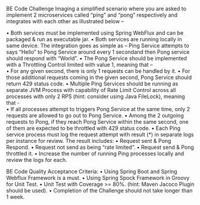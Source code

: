 BE Code Challenge
Imaging a simplified scenario where you are asked to implement 2 microservices called “ping” and “pong” respectively and integrates with each other as illustrated below – 
 
 
•	Both services must be implemented using Spring WebFlux and can be packaged & run as executable jar.
•	Both services are running locally in same device. The integration goes as simple as – Ping Service attempts to says “Hello” to Pong Service around every 1 secondand then Pong service should respond with “World”.
•	The Pong Service should be implemented with a Throttling Control limited with value 1, meaning that –  
•	For any given second, there is only 1 requests can be handled by it.
•	For those additional requests coming in the given second, Pong Service should return 429 status code.
•	Multiple Ping Services should be running as separate JVM Process with capability of Rate Limit Control across all processes with only 2 RPS (hint: consider using Java FileLock), meaning that -  
•	If all processes attempt to triggers Pong Service at the same time, only 2 requests are allowed to go out to Pong Service.
•	Among the 2 outgoing requests to Pong, if they reach Pong Service within the same second, one of them are expected to be throttled with 429 status code.
•	Each Ping service process must log the request attempt with result (*)  in separate logs per instance for review. The result includes: 
•	Request sent & Pong Respond.
•	Request not send as being “rate limited”.
•	Request send & Pong throttled it.
•	Increase the number of running Ping processes locally and review the logs for each.
 
BE Code Quality Acceptance Criteria:
•	Using Spring Boot and Spring Webflux Framework is a must.
•	Using Spring Spock Framework in Groovy for Unit Test.
•	Unit Test with Coverage >= 80%. (hint: Maven Jacoco Plugin should be used).
•	Completion of the Challenge should not take longer than 1 week.
